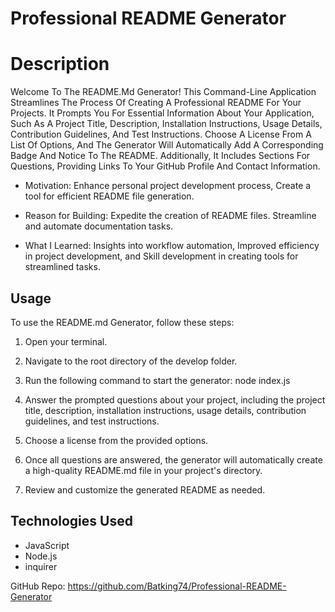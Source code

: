 # Professional README Generator

# Description
Welcome To The README.Md Generator! This Command-Line Application Streamlines The Process Of Creating A Professional README For Your Projects. It Prompts You For Essential Information About Your Application, Such As A Project Title, Description, Installation Instructions, Usage Details, Contribution Guidelines, And Test Instructions. Choose A License From A List Of Options, And The Generator Will Automatically Add A Corresponding Badge And Notice To The README. Additionally, It Includes Sections For Questions, Providing Links To Your GitHub Profile And Contact Information.

- Motivation: Enhance personal project development process, Create a tool for efficient README file generation.

- Reason for Building: Expedite the creation of README files. Streamline and automate documentation tasks.

- What I Learned: Insights into workflow automation, Improved efficiency in project development, and Skill development in creating tools for streamlined tasks.

## Usage
To use the README.md Generator, follow these steps:

1. Open your terminal.

2. Navigate to the root directory of the develop folder.

3. Run the following command to start the generator: node index.js

4. Answer the prompted questions about your project, including the project title, description, installation instructions, usage details, contribution guidelines, and test instructions.

5. Choose a license from the provided options.

6. Once all questions are answered, the generator will automatically create a high-quality README.md file in your project's directory.

7. Review and customize the generated README as needed.


## Technologies Used
- JavaScript
- Node.js
- inquirer

GitHub Repo: https://github.com/Batking74/Professional-README-Generator